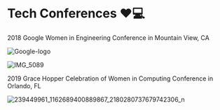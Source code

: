 # Tech Conferences ❤️💻
2018 Google Women in Engineering Conference in Mountain View, CA

![Google-logo](https://user-images.githubusercontent.com/19508013/165817784-ca199514-36a3-4083-92f4-7a3da18f29e5.png)

![IMG_5089](https://user-images.githubusercontent.com/19508013/163059437-d03e7e2b-63d7-4783-983a-5df04b5fbe80.jpeg)

2019 Grace Hopper Celebration of Women in Computing Conference in Orlando, FL

![239449961_1162689400889867_2180280737679742306_n](https://user-images.githubusercontent.com/19508013/163058666-8ec1255e-542d-4333-a690-6ab7ad787ebd.jpg)
